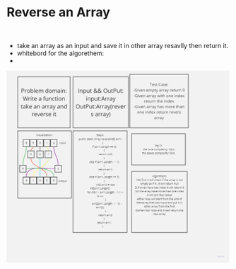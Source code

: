 # Reverse an Array

<br>

- take an array as an input and save it in other array resavlly then return it.
- whitebord for the algorethem:
- 
![](reversArray/cc4.jpg)
